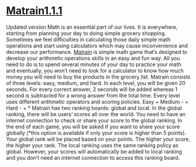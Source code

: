 # [Matrain1.1.1](https://play.google.com/store/apps/details?id=com.beck.matrain) 
Updated version
Math is an essential part of our lives. It is everywhere, starting from planning your day to doing simple grocery shopping. Sometimes we feel difficulties in calculating those 
daily simple math operations and start using calculators which may cause inconvenience and decrease our performance. [Matrain](https://play.google.com/store/apps/details?id=com.beck.matrain) is simple math game that’s designed to develop your
arithmetic operations skills in an easy and fun way. All you need to do is to spend several minutes of your day to practice your math and eventually, you won’t need to look for 
a calculator to know how much money you will need to buy the products in the grocery list.
Matrain consists of three levels: easy, medium, and hard. In each level, you will be 
given 20 seconds. For every correct answer, 2 seconds will be added whereas 1 second is subtracted for a wrong answer from the total time. Every level uses different arithmetic
operators and scoring policies.
Easy +
Medium - + 
Hard - + *
Matrain has two ranking boards: global and local. In the global ranking, there will be users’ scores all over the 
world. You need to have an internet connection to check or share your score to the global ranking. In the end of each game, you will be asked if you want to share your score 
globally (*this option is available if only your score is higher than 5 points). Your global rank will be placed based on your points. The higher your score, the higher your 
rank. The local ranking uses the same ranking policy as global. However, your scores will automatically be added to local ranking and you don’t need an internet connection to 
access this ranking board.

